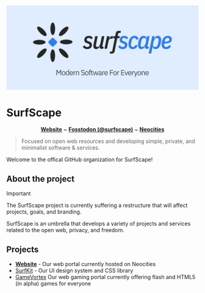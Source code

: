 [![SurfScape banner](banner.png)](https://github.com/surfscape)

# SurfScape

<p align="center"><b><a href="https://surfscape.neocites.org/">Website</a></b> ~ <b><a href="https://fosstodon.org/@surfscape">Fosstodon (@surfscape)</a></b> ~ <b><a href="https://neocities.org/site/surfscape">Neocities</a></b></p>

> Focused on open web resources and developing simple, private, and minimalist software & services.

Welcome to the offical GitHub organization for SurfScape!

## About the project

> [!IMPORTANT]  
> The SurfScape project is currently suffering a restructure that will affect projects, goals, and branding.

SurfScape is an umbrella that develops a variety of projects and services related to the open web, privacy, and freedom.

## Projects

- **[Website](https://github.com/surfscape/web-portal)** - Our web portal currently hosted on Neocities
- [SurfKit](https://github.com/surfscape/surfkit) - Our UI design system and CSS library
- [GameVortex](https://github.com/surfscape/gamevortex) Our web gaming portal currently offering flash and HTML5 (in alpha) games for everyone
